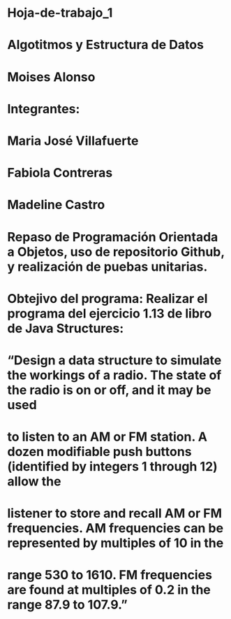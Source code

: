 # Hoja-de-trabajo_1 
# Algotitmos y Estructura de Datos 
# Moises Alonso 

# Integrantes: 
# Maria José Villafuerte 
# Fabiola Contreras 
# Madeline Castro 

# Repaso de Programación Orientada a Objetos, uso de repositorio Github, y realización de puebas unitarias.

# Obtejivo del programa: Realizar el programa del ejercicio 1.13 de libro de Java Structures:
# “Design a data structure to simulate the workings of a radio. The state of the radio is on or off, and it may be used  
# to listen to an AM or FM station. A dozen modifiable push buttons (identified by integers 1 through 12) allow the 
# listener to store and recall AM or FM frequencies. AM frequencies can be represented by multiples of 10 in the 
# range 530 to 1610. FM frequencies are found at multiples of 0.2 in the range 87.9 to 107.9.”
